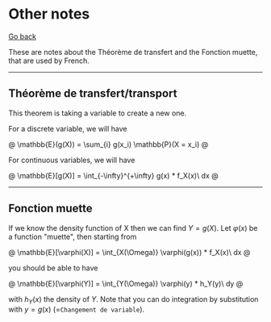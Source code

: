 # Other notes

[Go back](..)

These are notes about the Théorème de transfert and the Fonction muette, that are used by French.

<hr class="sr">

## Théorème de transfert/transport

This theorem is taking a variable to create a new one.

For a discrete variable, we will have

@
\mathbb{E}(g(X)) = \sum_{i} g(x_i) \mathbb{P}(X = x_i)
@

For continuous variables, we will have

@
\mathbb{E}[g(X)] = \int_{-\infty}^{+\infty} g(x) * f_X(x)\ dx
@

<hr class="sr">

## Fonction muette

If we know the density function of X then we can find $Y=g(X)$. Let $\varphi(x)$ be a function "muette", then starting from

@
\mathbb{E}[\varphi(X)] = \int_{X(\Omega)} \varphi(g(x)) * f_X(x)\ dx
@

you should be able to have

@
\mathbb{E}[\varphi(Y)] = \int_{Y(\Omega)} \varphi(y) * h_Y(y)\ dy
@

with $h_Y(x)$ the density of $Y$. Note that you can do integration by substitution with $y = g(x)$ (=`Changement de variable`).